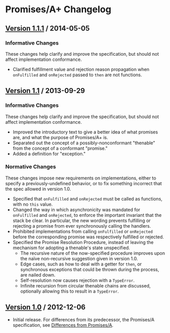 # Promises/A+ Changelog

## [Version 1.1.1][] / 2014-05-05

### Informative Changes

These changes help clarify and improve the specification, but should not affect implementation conformance.

- Clarified fulfillment value and rejection reason propagation when `onFulfilled` and `onRejected` passed to `then` are not functions.

## [Version 1.1][] / 2013-09-29

### Informative Changes

These changes help clarify and improve the specification, but should not affect implementation conformance.

- Improved the introductory text to give a better idea of what promises are, and what the purpose of Promises/A+ is.
- Separated out the concept of a possibly-nonconformant "thenable" from the concept of a conformant "promise."
- Added a definition for "exception."

### Normative Changes

These changes impose new requirements on implementations, either to specify a previously-undefined behavior, or to fix something incorrect that the spec allowed in version 1.0.

- Specified that `onFulfilled` and `onRejected` must be called as functions, with no `this` value.
- Changed the way in which asynchronicity was mandated for `onFulfilled` and `onRejected`, to enforce the important invariant that the stack be clear. In particular, the new wording prevents fulfilling or rejecting a promise from ever synchronously calling the handlers.
- Prohibited implementations from calling `onFulfilled` or `onRejected` before the corresponding promise was respectively fulfilled or rejected.
- Specified the Promise Resolution Procedure, instead of leaving the mechanism for adopting a thenable's state unspecified.
  - The recursive nature of the now-specified procedure improves upon the naïve non-recursive suggestion given in version 1.0.
  - Edge cases, such as how to deal with a getter for `then`, or synchronous exceptions that could be thrown during the process, are nailed down.
  - Self-resolution now causes rejection with a `TypeError`.
  - Infinite recursion from circular thenable chains are discussed, optionally allowing this to result in a `TypeError`.

## [Version 1.0][] / 2012-12-06

- Initial release. For differences from its predecessor, the Promises/A specification, see [Differences from Promises/A](differences-from-promises-a.md).


[Version 1.0]: https://github.com/promises-aplus/promises-spec/tree/1.0.0
[Version 1.1]: https://github.com/promises-aplus/promises-spec/tree/1.1.0
[Version 1.1.1]: https://github.com/promises-aplus/promises-spec/tree/1.1.1
